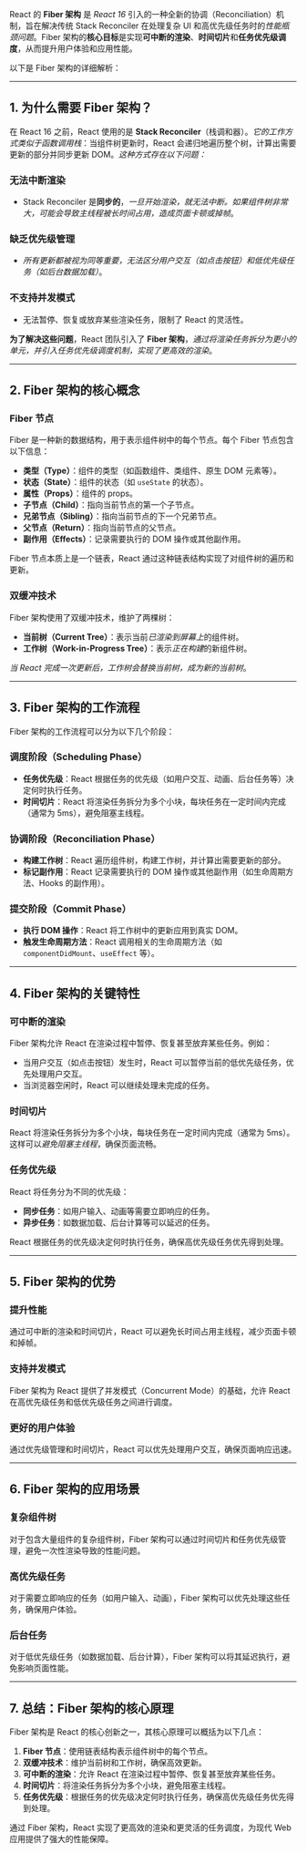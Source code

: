 React 的 **Fiber 架构** 是 _React 16_ 引入的一种全新的协调（Reconciliation）机制，旨在解决传统 Stack Reconciler 在处理复杂 UI 和高优先级任务时的*性能瓶颈问题*。Fiber 架构的**核心目标**是实现**可中断的渲染**、**时间切片**和**任务优先级调度**，从而提升用户体验和应用性能。

以下是 Fiber 架构的详细解析：

---

## 1. 为什么需要 Fiber 架构？

在 React 16 之前，React 使用的是 **Stack Reconciler**（栈调和器）。_它的工作方式类似于函数调用栈_：当组件树更新时，React 会递归地遍历整个树，计算出需要更新的部分并同步更新 DOM。_这种方式存在以下问题：_

### 无法中断渲染

- Stack Reconciler 是**同步的**，_一旦开始渲染，就无法中断。如果组件树非常大，可能会导致主线程被长时间占用，造成页面卡顿或掉帧_。

### 缺乏优先级管理

- *所有更新都被视为同等重要，无法区分用户交互（如点击按钮）和低优先级任务（如后台数据加载）*。

### 不支持并发模式

- 无法暂停、恢复或放弃某些渲染任务，限制了 React 的灵活性。

**为了解决这些问题**，React 团队引入了 **Fiber 架构**，_通过将渲染任务拆分为更小的单元，并引入任务优先级调度机制，实现了更高效的渲染_。

---

## 2. Fiber 架构的核心概念

### Fiber 节点

Fiber 是一种新的数据结构，用于表示组件树中的每个节点。每个 Fiber 节点包含以下信息：

- **类型（Type）**：组件的类型（如函数组件、类组件、原生 DOM 元素等）。
- **状态（State）**：组件的状态（如 `useState` 的状态）。
- **属性（Props）**：组件的 props。
- **子节点（Child）**：指向当前节点的第一个子节点。
- **兄弟节点（Sibling）**：指向当前节点的下一个兄弟节点。
- **父节点（Return）**：指向当前节点的父节点。
- **副作用（Effects）**：记录需要执行的 DOM 操作或其他副作用。

Fiber 节点本质上是一个链表，React 通过这种链表结构实现了对组件树的遍历和更新。

### 双缓冲技术

Fiber 架构使用了双缓冲技术，维护了两棵树：

- **当前树（Current Tree）**：表示当前*已渲染到屏幕上*的组件树。
- **工作树（Work-in-Progress Tree）**：表示*正在构建*的新组件树。

*当 React 完成一次更新后，工作树会替换当前树，成为新的当前树*。

---

## 3. Fiber 架构的工作流程

Fiber 架构的工作流程可以分为以下几个阶段：

### 调度阶段（Scheduling Phase）

- **任务优先级**：React 根据任务的优先级（如用户交互、动画、后台任务等）决定何时执行任务。
- **时间切片**：React 将渲染任务拆分为多个小块，每块任务在一定时间内完成（通常为 5ms），避免阻塞主线程。

### 协调阶段（Reconciliation Phase）

- **构建工作树**：React 遍历组件树，构建工作树，并计算出需要更新的部分。
- **标记副作用**：React 记录需要执行的 DOM 操作或其他副作用（如生命周期方法、Hooks 的副作用）。

### 提交阶段（Commit Phase）

- **执行 DOM 操作**：React 将工作树中的更新应用到真实 DOM。
- **触发生命周期方法**：React 调用相关的生命周期方法（如 `componentDidMount`、`useEffect` 等）。

---

## 4. Fiber 架构的关键特性

### 可中断的渲染

Fiber 架构允许 React 在渲染过程中暂停、恢复甚至放弃某些任务。例如：

- 当用户交互（如点击按钮）发生时，React 可以暂停当前的低优先级任务，优先处理用户交互。
- 当浏览器空闲时，React 可以继续处理未完成的任务。

### 时间切片

React 将渲染任务拆分为多个小块，每块任务在一定时间内完成（通常为 5ms）。这样可以*避免阻塞主线程*，确保页面流畅。

### 任务优先级

React 将任务分为不同的优先级：

- **同步任务**：如用户输入、动画等需要立即响应的任务。
- **异步任务**：如数据加载、后台计算等可以延迟的任务。

React 根据任务的优先级决定何时执行任务，确保高优先级任务优先得到处理。

---

## 5. Fiber 架构的优势

### 提升性能

通过可中断的渲染和时间切片，React 可以避免长时间占用主线程，减少页面卡顿和掉帧。

### 支持并发模式

Fiber 架构为 React 提供了并发模式（Concurrent Mode）的基础，允许 React 在高优先级任务和低优先级任务之间进行调度。

### 更好的用户体验

通过优先级管理和时间切片，React 可以优先处理用户交互，确保页面响应迅速。

---

## 6. Fiber 架构的应用场景

### 复杂组件树

对于包含大量组件的复杂组件树，Fiber 架构可以通过时间切片和任务优先级管理，避免一次性渲染导致的性能问题。

### 高优先级任务

对于需要立即响应的任务（如用户输入、动画），Fiber 架构可以优先处理这些任务，确保用户体验。

### 后台任务

对于低优先级任务（如数据加载、后台计算），Fiber 架构可以将其延迟执行，避免影响页面性能。

---

## 7. 总结：Fiber 架构的核心原理

Fiber 架构是 React 的核心创新之一，其核心原理可以概括为以下几点：

1. **Fiber 节点**：使用链表结构表示组件树中的每个节点。
2. **双缓冲技术**：维护当前树和工作树，确保高效更新。
3. **可中断的渲染**：允许 React 在渲染过程中暂停、恢复甚至放弃某些任务。
4. **时间切片**：将渲染任务拆分为多个小块，避免阻塞主线程。
5. **任务优先级**：根据任务的优先级决定何时执行任务，确保高优先级任务优先得到处理。

通过 Fiber 架构，React 实现了更高效的渲染和更灵活的任务调度，为现代 Web 应用提供了强大的性能保障。
